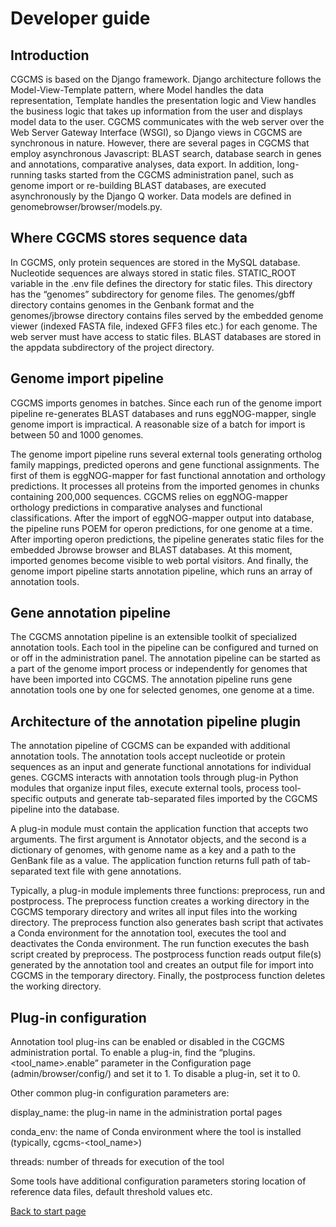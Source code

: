 # Developer guide

## Introduction

CGCMS is based on the Django framework. Django architecture follows the Model-View-Template pattern, where Model handles the data representation, Template handles the presentation logic and View handles the business logic that takes up information from the user and displays model data to the user. CGCMS communicates with the web server over the Web Server Gateway Interface (WSGI), so Django views in CGCMS are synchronous in nature. However, there are several pages in CGCMS that employ asynchronous Javascript: BLAST search, database search in genes and annotations, comparative analyses, data export. In addition, long-running tasks started from the CGCMS administration panel, such as genome import or re-building BLAST databases, are executed asynchronously by the Django Q worker. Data models are defined in genomebrowser/browser/models.py.

## Where CGCMS stores sequence data

In CGCMS, only protein sequences are stored in the MySQL database. Nucleotide sequences are always stored in static files. STATIC_ROOT variable in the .env file defines the directory for static files. This directory has the “genomes” subdirectory for genome files. The genomes/gbff directory contains genomes in the Genbank format and the genomes/jbrowse directory contains files served by the embedded genome viewer (indexed FASTA file, indexed GFF3 files etc.) for each genome. The web server must have access to static files. BLAST databases are stored in the appdata subdirectory of the project directory. 

## Genome import pipeline

CGCMS imports genomes in batches. Since each run of the genome import pipeline re-generates BLAST databases and runs eggNOG-mapper, single genome import is impractical. A reasonable size of a batch for import is between 50 and 1000 genomes. 

The genome import pipeline runs several external tools generating ortholog family mappings, predicted operons and gene functional assignments. The first of them is eggNOG-mapper for fast functional annotation and orthology predictions. It processes all proteins from the imported genomes in chunks containing 200,000 sequences. CGCMS relies on eggNOG-mapper orthology predictions in comparative analyses and functional classifications. After the import of eggNOG-mapper output into database, the pipeline runs POEM for operon predictions, for one genome at a time. After importing operon predictions, the pipeline generates static files for the embedded Jbrowse browser and BLAST databases. At this moment, imported genomes become visible to web portal visitors. And finally, the genome import pipeline starts annotation pipeline, which runs an array of annotation tools.

## Gene annotation pipeline

The CGCMS annotation pipeline is an extensible toolkit of specialized annotation tools. Each tool in the pipeline can be configured and turned on or off in the administration panel. The annotation pipeline can be started as a part of the genome import process or independently for genomes that have been imported into CGCMS. The annotation pipeline runs gene annotation tools one by one for selected genomes, one genome at a time. 

## Architecture of the annotation pipeline plugin

The annotation pipeline of CGCMS can be expanded with additional annotation tools. The annotation tools accept nucleotide or protein sequences as an input and generate functional annotations for individual genes. CGCMS interacts with annotation tools through plug-in Python modules that organize input files, execute external tools, process tool-specific outputs and generate tab-separated files imported by the CGCMS pipeline into the database.

A plug-in module must contain the application function that accepts two arguments. The first argument is Annotator objects, and the second is a dictionary of genomes, with genome name as a key and a path to the GenBank file as a value. The application function returns full path of tab-separated text file with gene annotations.

Typically, a plug-in module implements three functions: preprocess, run and postprocess. The preprocess function creates a working directory in the CGCMS temporary directory and writes all input files into the working directory. The preprocess function also generates bash script that activates a Conda environment for the annotation tool, executes the tool and deactivates the Conda environment. The run function executes the bash script created by preprocess. The postprocess function reads output file(s) generated by the annotation tool and creates an output file for import into CGCMS in the temporary directory. Finally, the postprocess function deletes the working directory. 

## Plug-in configuration

Annotation tool plug-ins can be enabled or disabled in the CGCMS administration portal. To enable a plug-in, find the “plugins.<tool_name>.enable” parameter in the Configuration page (admin/browser/config/) and set it to 1. To disable a plug-in, set it to 0.

Other common plug-in configuration parameters are:

display_name: the plug-in name in the administration portal pages

conda_env: the name of Conda environment where the tool is installed (typically, cgcms-<tool_name>)

threads: number of threads for execution of the tool

Some tools have additional configuration parameters storing location of reference data files, default threshold values etc.

[Back to start page](README.md)